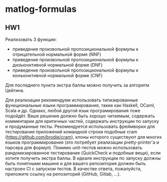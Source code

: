 # matlog-formulas

## HW1

Реализовать 3 функции:

- приведение произвольной пропозициональной формулы к отрицательной нормальной форме (NNF)
- приведение произвольной пропозициональной формулы к дизъюнктивной нормальной форме (DNF)
- приведение произвольной пропозициональной формулы к конъюнктивной нормальной форме (CNF)

Для последнего пункта экстра баллы можно получить за алгоритм Цейтина.

Для реализации рекомендуем использовать типизированные функциональные языки программирования, такие как Haskell, OCaml, Scala и др. Однако, любой другой язык програмирования тоже подойдёт. Ваше решение должно быть хорошо читаемым, содержать комментарии для критичных частей, содержать инструкции по запуску и продуманные тесты. Рекомендуется использовать фреймворки для тестирования приложений командной строки подобные cram (https://github.com/brodie/cram), клоны которого существуют для многих языков программирования (это потребует реализации pretty-printer'а и парсера для формул). Помимо unit-тестов можно использовать рандомизированное тестирование (QuickCheck и подобные вещи), если хотите получить экстра баллы.
В идеале инструкции по запуску должны быть понятными машине и для вашего репозитория должен быть настроен CI с запуском тестов.
В качестве ответа, пожалуйста, приложите ссылку на репозиторий (GitHub, Gitlab, ...).